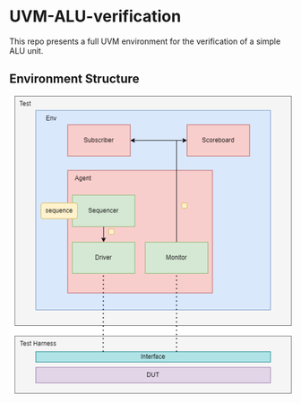 # UVM-ALU-verification

This repo presents a full UVM environment for the verification of a simple ALU unit.   

## Environment Structure
![UVM_Environment](https://github.com/alhusseingamal/UVM-ALU-verification/blob/main/images/alu_uvm_environment.drawio.png)
